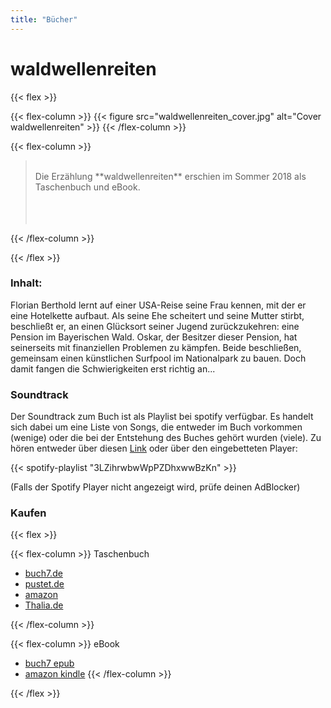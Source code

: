 ```yaml
---
title: "Bücher"
---
```


# waldwellenreiten

{{< flex >}}

{{< flex-column >}}
  {{< figure src="waldwellenreiten_cover.jpg" alt="Cover waldwellenreiten" >}}
{{< /flex-column >}}

{{< flex-column >}}

> <br />
> Die Erzählung **waldwellenreiten** erschien im Sommer 2018 als
> Taschenbuch und eBook.
> <br />
> <br />
> <br />
> <br />
{{< /flex-column >}}

{{< /flex >}}

### Inhalt:

Florian Berthold lernt auf einer USA-Reise seine Frau kennen, mit der er eine Hotelkette aufbaut.
Als seine Ehe scheitert und seine Mutter stirbt, beschließt er, an einen Glücksort seiner Jugend zurückzukehren: eine Pension im Bayerischen Wald. Oskar, der Besitzer dieser Pension, hat seinerseits mit finanziellen Problemen zu kämpfen.
Beide beschließen, gemeinsam einen künstlichen Surfpool im Nationalpark zu bauen.
Doch damit fangen die Schwierigkeiten erst richtig an...

### Soundtrack

Der Soundtrack zum Buch ist als Playlist bei spotify verfügbar.
Es handelt sich dabei um eine Liste von Songs, die entweder im Buch vorkommen (wenige)
 oder die bei der Entstehung des Buches gehört wurden (viele).
Zu hören entweder über diesen [Link](https://open.spotify.com/user/1122799190/playlist/3LZihrwbwWpPZDhxwwBzKn?si=Ed40ywx9QSKNKnvHWeF9OQ)
oder über den eingebetteten Player:


{{< spotify-playlist "3LZihrwbwWpPZDhxwwBzKn" >}}


(Falls der Spotify Player nicht angezeigt wird, prüfe deinen AdBlocker)

### Kaufen

{{< flex >}}

{{< flex-column >}}
Taschenbuch

* [buch7.de](https://www.buch7.de/store/product_details/1034084141)
* [pustet.de](https://www.pustet.de/shop/article/37276946/udo_groebner_waldwellenreiten.html)
* [amazon](https://smile.amazon.de/dp/3752806850)
* [Thalia.de](https://www.thalia.de/shop/home/artikeldetails/waldwellenreiten/udo_groebner/EAN9783752806854/ID128605287.html)

{{< /flex-column >}}

{{< flex-column >}}
eBook

* [buch7 epub](https://www.buch7.de/store/product_details/1034151747)
* [amazon kindle](https://smile.amazon.de/dp/B07F92NL31)
{{< /flex-column >}}

{{< /flex >}}
